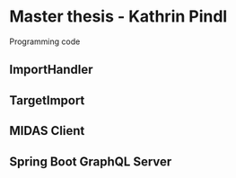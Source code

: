 # Master thesis - Kathrin Pindl 

Programming code

## ImportHandler




## TargetImport

## MIDAS Client

## Spring Boot GraphQL Server
